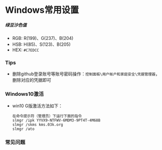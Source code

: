 # Windows常用设置

##### 绿豆沙色值

- RGB: R(199)、G(237)、B(204)
- HSB: H(85)、S(123)、B(205)
- HEX: `#C7EDCC`

### Tips
* 删除github登录账号等账号密码操作：`控制面板\用户帐户和家庭安全\凭据管理器`，删除对应的凭据即可

### Windows10激活
* win10 G版激活方法如下：
	```
	在命令提示符（管理员）下运行下面的指令
	slmgr /ipk YYVX9-NTFWV-6MDM3-9PT4T-4M68B
	slmgr /skms kms.03k.org
	slmgr /ato
	```

### 常见问题
